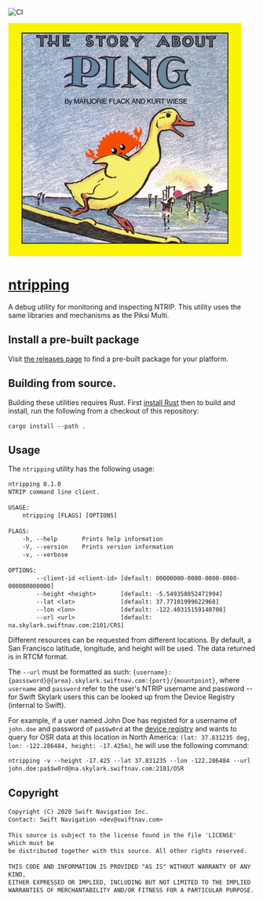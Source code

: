 ![CI](https://github.com/swift-nav/ntripping/workflows/CI/badge.svg)

[![pings-rs][pings-rs-img]][ntripping]

# [ntripping][ntripping]

A debug utility for monitoring and inspecting NTRIP. This utility uses the same
libraries and mechanisms as the Piksi Multi.

## Install a pre-built package

Visit [the releases page](https://github.com/swift-nav/ntripping/releases) to
find a pre-built package for your platform.

## Building from source.

Building these utilities requires Rust.  First [install
Rust](https://rustup.rs/) then to build and install, run the following from a
checkout of this repository:

```
cargo install --path .
```

## Usage

The `ntripping` utility has the following usage:

    ntripping 0.1.0
    NTRIP command line client.

    USAGE:
        ntripping [FLAGS] [OPTIONS]

    FLAGS:
        -h, --help       Prints help information
        -V, --version    Prints version information
        -v, --verbose

    OPTIONS:
            --client-id <client-id> [default: 00000000-0000-0000-0000-000000000000]
            --height <height>       [default: -5.549358852471994]
            --lat <lat>             [default: 37.77101999622968]
            --lon <lon>             [default: -122.40315159140708]
            --url <url>             [default: na.skylark.swiftnav.com:2101/CRS]

Different resources can be requested from different locations. By default, a San
Francisco latitude, longitude, and height will be used. The data returned is in RTCM format.

The `--url` must be formatted as such: `{username}:{passsword}@{area}.skylark.swiftnav.com:{port}/{mountpoint}`, 
where `username` and `password` refer to the user's NTRIP username and password -- for Swift Skylark users
this can be looked up from the Device Registry (internal to Swift).

For example, if a user named John Doe has registed for a username of `john.doe` and password of `pa$$w0rd`
at the [device registry](https://device-registry.cs.swiftnav.com/#/) and wants to query for OSR data at
this location in North America: `(lat: 37.831235 deg, lon: -122.286484, height: -17.425m)`,
he will use the following command:
```
ntripping -v --height -17.425 --lat 37.831235 --lon -122.286484 --url john.doe:pa$$w0rd@na.skylark.swiftnav.com:2101/OSR
```

## Copyright

```
Copyright (C) 2020 Swift Navigation Inc.
Contact: Swift Navigation <dev@swiftnav.com>

This source is subject to the license found in the file 'LICENSE' which must be
be distributed together with this source. All other rights reserved.

THIS CODE AND INFORMATION IS PROVIDED "AS IS" WITHOUT WARRANTY OF ANY KIND,
EITHER EXPRESSED OR IMPLIED, INCLUDING BUT NOT LIMITED TO THE IMPLIED
WARRANTIES OF MERCHANTABILITY AND/OR FITNESS FOR A PARTICULAR PURPOSE.
```

[ntripping]: https://github.com/swift-nav/ntripping
[pings-rs-img]: ./img/pings-rs.png
